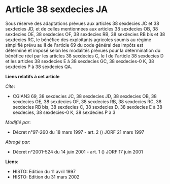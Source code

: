 # Article 38 sexdecies JA

Sous réserve des adaptations prévues aux articles 38 sexdecies JC et 38 sexdecies JD, et  de celles mentionnées aux articles
38 sexdecies OB, 38 sexdecies OE, 38 sexdecies OF, 38 sexdecies RB, 38 sexdecies RB bis et 38 sexdecies RC, le bénéfice des
exploitants agricoles soumis au régime simplifié prévu au II de l'article 69 du code général des impôts est déterminé et
imposé selon les modalités prévues pour la détermination du bénéfice réel par les articles 38 sexdecies C, le I de l'article
38 sexdecies D et les articles 38 sexdecies E à 38 sexdecies GC, 38 sexdecies-0 K, 38 sexdecies P à 38 sexdecies QA.

**Liens relatifs à cet article**

_Cite_:

  - CGIAN3 69, 38 sexdecies JC, 38 sexdecies JD, 38 sexdecies OB, 38 sexdecies OE, 38 sexdecies OF, 38 sexdecies RB, 38 sexdecies RC, 38 sexdecies RB bis, 38 sexdecies C, 38 sexdecies D, 38 sexdecies E à 38 sexdecies, 38 sexdecies-0 K, 38 sexdecies P à 3

_Modifié par_:

  - Décret n°97-260 du 18 mars 1997 - art. 2 () JORF 21 mars 1997

_Abrogé par_:

  - Décret n°2001-524 du 14 juin 2001 - art. 1 () JORF 17 juin 2001

**Liens**:

  - HISTO: Edition du 11 avril 1997
  - HISTO: Edition du 31 mars 2002
